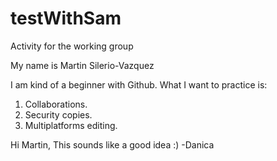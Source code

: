 # testWithSam
Activity for the working group

My name is Martin Silerio-Vazquez

I am kind of a beginner with Github. What I want to practice is:

1. Collaborations.
2. Security copies.
3. Multiplatforms editing.

Hi Martin,  This sounds like a good idea :)  -Danica
